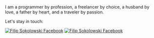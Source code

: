 I am a programmer by profession, a freelancer by choice, a husband by love, a father by heart, and a traveler by passion.


Let's stay in touch:

[![Filip Sokolowski Facebook](https://img.shields.io/badge/Facebook-039be5?style=for-the-badge&logo=facebook)](https://www.facebook.com/Sokolowski.Filip)
[![Filip Sokolowski Facebook](https://img.shields.io/badge/Linkedin-039be5?style=for-the-badge&logo=linkedin)](https://www.linkedin.com/in/filip-soko%C5%82owski-084666152/?locale=en_US)

